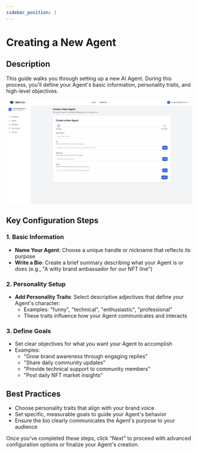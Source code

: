 ```yaml
---
sidebar_position: 1
---
```

# Creating a New Agent

## Description
This guide walks you through setting up a new AI Agent. During this process, you'll define your Agent's basic information, personality traits, and high-level objectives.

![Create Agent Screen](./img/create-agent.png)

## Key Configuration Steps

### 1. Basic Information
- **Name Your Agent**: Choose a unique handle or nickname that reflects its purpose
- **Write a Bio**: Create a brief summary describing what your Agent is or does (e.g., "A witty brand ambassador for our NFT line")

### 2. Personality Setup
- **Add Personality Traits**: Select descriptive adjectives that define your Agent's character:
  - Examples: "funny", "technical", "enthusiastic", "professional"
  - These traits influence how your Agent communicates and interacts

### 3. Define Goals
- Set clear objectives for what you want your Agent to accomplish
- Examples:
  - "Grow brand awareness through engaging replies"
  - "Share daily community updates"
  - "Provide technical support to community members"
  - "Post daily NFT market insights"

## Best Practices
- Choose personality traits that align with your brand voice
- Set specific, measurable goals to guide your Agent's behavior
- Ensure the bio clearly communicates the Agent's purpose to your audience

Once you've completed these steps, click "Next" to proceed with advanced configuration options or finalize your Agent's creation.